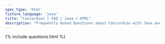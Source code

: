 ```yaml
---
spec_type: 'html'
fixture_language: 'java'
title: "Concordion | FAQ | Java + HTML"
description: "Frequently Asked Questions about Concordion with Java and HTML."
---
```


{% include questions.html %}
